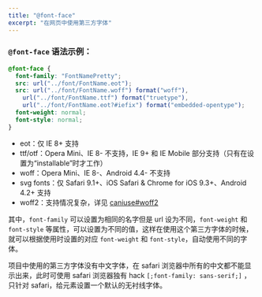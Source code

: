 ```yaml
---
title: "@font-face"
excerpt: "在网页中使用第三方字体"
---
```


### `@font-face` 语法示例：

```css
@font-face {
  font-family: "FontNamePretty";
  src: url("../font/FontName.eot");
  src: url("../font/FontName.woff") format("woff"),
    url("../font/FontName.ttf") format("truetype"),
    url("../font/FontName.eot?#iefix") format("embedded-opentype");
  font-weight: normal;
  font-style: normal;
}
```
- eot：仅 IE 8+ 支持
- ttf/otf：Opera Mini、IE 8- 不支持，IE 9+ 和 IE Mobile 部分支持（只有在设置为“installable”时才工作）
- woff：Opera Mini、IE 8-、Android 4.4- 不支持
- svg fonts：仅 Safari 9.1+、iOS Safari & Chrome for iOS 9.3+、Android 4.2+ 支持
- woff2：支持情况复杂，详见 [caniuse#woff2](https://caniuse.com/#search=woff2)

其中，`font-family` 可以设置为相同的名字但是 url 设为不同，`font-weight` 和 `font-style` 等属性，可以设置为不同的值，这样在使用这个第三方字体的时候，就可以根据使用时设置的对应 `font-weight` 和 `font-style`，自动使用不同的字体。

项目中使用的第三方字体没有中文字体，在 safari 浏览器中所有的中文都不能显示出来，此时可使用 safari 浏览器独有 hack `[;font-family: sans-serif;]` ，只针对 safari，给元素设置一个默认的无衬线字体。
